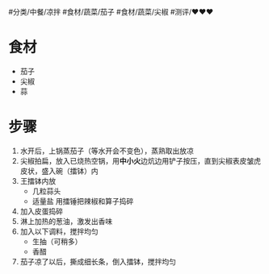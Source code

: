 #分类/中餐/凉拌 #食材/蔬菜/茄子 #食材/蔬菜/尖椒 #测评/❤️❤️❤️

# 食材
- 茄子
- 尖椒
- 蒜

# 步骤
1. 水开后，上锅蒸茄子（等水开会不变色），蒸熟取出放凉
2. 尖椒拍扁，放入已烧热空锅，用**中小火**边炕边用铲子按压，直到尖椒表皮皱虎皮状，盛入碗（擂钵）内
3. 王擂钵内放
   - 几粒蒜头
   - 适量盐
    用擂锤把辣椒和算子捣碎
4. 加入皮蛋捣碎
5. 淋上加热的葱油，激发出香味
6. 加入以下调料，搅拌均匀
   - 生抽（可稍多）
   - 香醋
1. 茄子凉了以后，撕成细长条，倒入擂钵，搅拌均匀